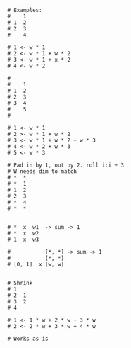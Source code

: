         # Examples:
        #    1
        # 1  2
        # 2  3
        #    4

        # 1 <- w * 1
        # 2 <- w * 1 + w * 2
        # 3 <- w * 1 + x * 2
        # 4 <- w * 2

        #
        #    1
        # 1  2
        # 2  3
        # 3  4
        #    5
        #

        # 1 <- w * 1
        # 2 >- w * 1 + w * 2
        # 3 <- w * 1 + w * 2 + w * 3
        # 4 <- w * 2 + w * 3
        # 5 <- w * 3

        # Pad in by 1, out by 2. roll i:i + 3
        # W needs dim to match
        # *  *    
        # *  1
        # 1  2
        # 2  3
        # *  4
        # *  *

        
        # *  x  w1  -> sum -> 1
        # *  x  w2
        # 1  x  w3

        #           [*, *] -> sum -> 1
        #           [*, *]
        # [0, 1]  x [w, w]


        # Shrink
        # 1
        # 2  1
        # 3  2
        # 4

        # 1 <- 1 * w + 2 * w + 3 * w
        # 2 <- 2 * w + 3 * w + 4 * w

        # Works as is